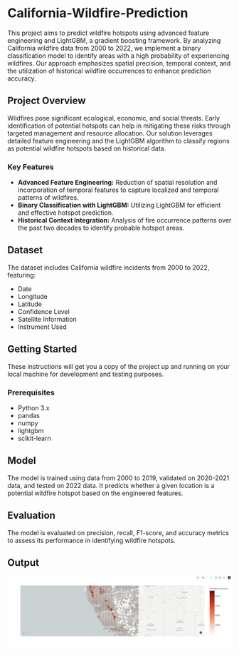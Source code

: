 # California-Wildfire-Prediction

This project aims to predict wildfire hotspots using advanced feature engineering and LightGBM, a gradient boosting framework. By analyzing California wildfire data from 2000 to 2022, we implement a binary classification model to identify areas with a high probability of experiencing wildfires. Our approach emphasizes spatial precision, temporal context, and the utilization of historical wildfire occurrences to enhance prediction accuracy.

## Project Overview

Wildfires pose significant ecological, economic, and social threats. Early identification of potential hotspots can help in mitigating these risks through targeted management and resource allocation. Our solution leverages detailed feature engineering and the LightGBM algorithm to classify regions as potential wildfire hotspots based on historical data.

### Key Features

- **Advanced Feature Engineering:** Reduction of spatial resolution and incorporation of temporal features to capture localized and temporal patterns of wildfires.
- **Binary Classification with LightGBM:** Utilizing LightGBM for efficient and effective hotspot prediction.
- **Historical Context Integration:** Analysis of fire occurrence patterns over the past two decades to identify probable hotspot areas.

## Dataset

The dataset includes California wildfire incidents from 2000 to 2022, featuring:
- Date
- Longitude
- Latitude
- Confidence Level
- Satellite Information
- Instrument Used

## Getting Started

These instructions will get you a copy of the project up and running on your local machine for development and testing purposes.

### Prerequisites

- Python 3.x
- pandas
- numpy
- lightgbm
- scikit-learn

## Model
The model is trained using data from 2000 to 2019, validated on 2020-2021 data, and tested on 2022 data. It predicts whether a given location is a potential wildfire hotspot based on the engineered features.

## Evaluation
The model is evaluated on precision, recall, F1-score, and accuracy metrics to assess its performance in identifying wildfire hotspots.

## Output
![Alt text](/screenshot.jpeg?raw=true "Optional Title")
